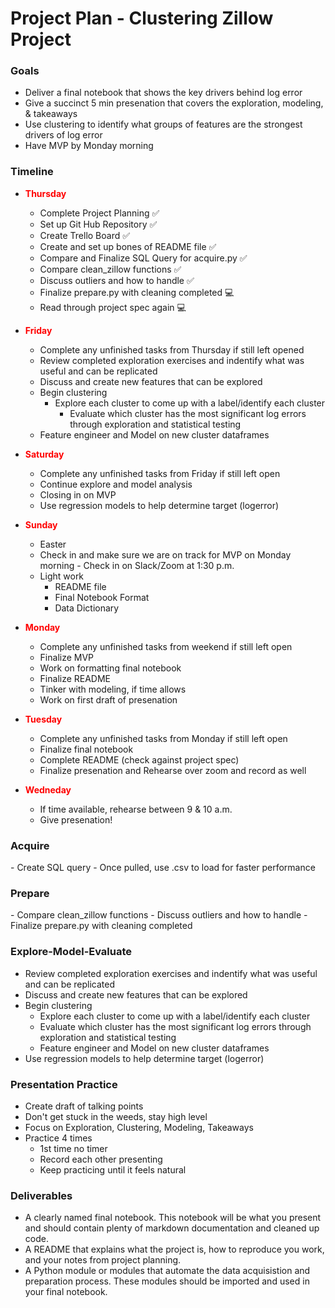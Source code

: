 # Project Plan - Clustering Zillow Project

<h3> Goals</h3>

 - Deliver a final notebook that shows the key drivers behind log error
 - Give a succinct 5 min presenation that covers the exploration, modeling, & takeaways 
 - Use clustering to identify what groups of features are the strongest drivers of log error
 - Have MVP by Monday morning

<h3>Timeline</h3>

- <b><font color="red"> Thursday</font></b>
    - Complete Project Planning ✅
    - Set up Git Hub Repository ✅
    - Create Trello Board ✅
    - Create and set up bones of README file ✅ 
    - Compare and Finalize SQL Query for acquire.py ✅
    - Compare clean_zillow functions ✅
    - Discuss outliers and how to handle ✅
    - Finalize prepare.py with cleaning completed 💻
    - Read through project spec again 💻

- <b><font color="red"> Friday</font></b>
    - Complete any unfinished tasks from Thursday if still left opened
    - Review completed exploration exercises and indentify what was useful and can be replicated
    - Discuss and create new features that can be explored
    - Begin clustering
        - Explore each cluster to come up with a label/identify each cluster
            - Evaluate which cluster has the most significant log errors through exploration and statistical testing
    - Feature engineer and Model on new cluster dataframes

- <b><font color="red"> Saturday</font></b>
    - Complete any unfinished tasks from Friday if still left open
    - Continue explore and model analysis
    - Closing in on MVP
    - Use regression models to help determine target (logerror)

- <b><font color="red"> Sunday</font></b>
    - Easter 
    - Check in and make sure we are on track for MVP on Monday morning - Check in on Slack/Zoom at 1:30 p.m.
    - Light work
        - README file
        - Final Notebook Format
        - Data Dictionary
        
- <b><font color="red"> Monday</font></b>
    - Complete any unfinished tasks from weekend if still left open
    - Finalize MVP
    - Work on formatting final notebook
    - Finalize README
    - Tinker with modeling, if time allows
    - Work on first draft of presenation

- <b><font color="red"> Tuesday</font></b>
    - Complete any unfinished tasks from Monday if still left open
    - Finalize final notebook
    - Complete README (check against project spec)
    - Finalize presenation and Rehearse over zoom and record as well

- <b><font color="red"> Wedneday</font></b>
    - If time available, rehearse between 9 & 10 a.m.
    - Give presenation!


<h3>Acquire</h3>
   - Create SQL query 
   - Once pulled, use .csv to load for faster performance

<h3>Prepare</h3>
   - Compare clean_zillow functions
   - Discuss outliers and how to handle
   - Finalize prepare.py with cleaning completed

<h3>Explore-Model-Evaluate</h3>

- Review completed exploration exercises and indentify what was useful and can be replicated
- Discuss and create new features that can be explored
- Begin clustering
    - Explore each cluster to come up with a label/identify each cluster
    - Evaluate which cluster has the most significant log errors through exploration and statistical testing
    - Feature engineer and Model on new cluster dataframes
- Use regression models to help determine target (logerror)


<h3>Presentation Practice</h3>

   - Create draft of talking points
   - Don't get stuck in the weeds, stay high level
   - Focus on Exploration, Clustering, Modeling, Takeaways
   - Practice 4 times
       - 1st time no timer
       - Record each other presenting
       - Keep practicing until it feels natural

<h3>Deliverables</h3>

- A clearly named final notebook. This notebook will be what you present and should contain plenty of markdown documentation and cleaned up code.
- A README that explains what the project is, how to reproduce you work, and your notes from project planning.
- A Python module or modules that automate the data acquisistion and preparation process. These modules should be imported and used in your final notebook.